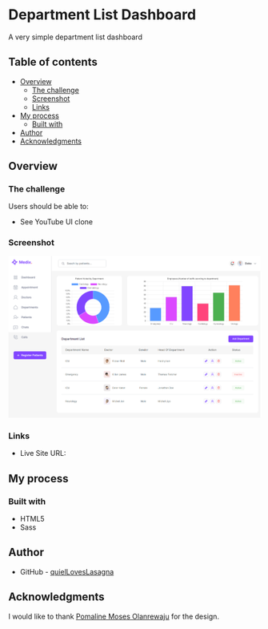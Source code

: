 # Department List Dashboard

A very simple department list dashboard

## Table of contents

- [Overview](#overview)
  - [The challenge](#the-challenge)
  - [Screenshot](#screenshot)
  - [Links](#links)
- [My process](#my-process)
  - [Built with](#built-with)
- [Author](#author)
- [Acknowledgments](#acknowledgments)

## Overview

### The challenge

Users should be able to:

- See YouTube UI clone

### Screenshot

![Project Overview](./assets/preview.png)

### Links

- Live Site URL: []()

## My process

### Built with

- HTML5
- Sass

## Author

- GitHub - [quielLovesLasagna](https://github.com/quielLovesLasagna)

## Acknowledgments

I would like to thank [Pomaline Moses Olanrewaju](https://www.figma.com/@primeleonard) for the design.
